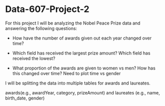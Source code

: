# Data-607-Project-2

For this project I will be analyzing the Nobel Peace Prize data and answering the following questions:

- How have the number of awards given out each year changed over time? 

- Which field has received the largest prize amount? Which field has received the lowest?

- What proportion of the awards are given to women vs men? How has this changed over time? Need to plot time vs gender

I will be splitting the data into multiple tables for awards and laureates.

awards(e.g., awardYear, category, prizeAmount) and laureates (e.g., name, birth_date, gender)

